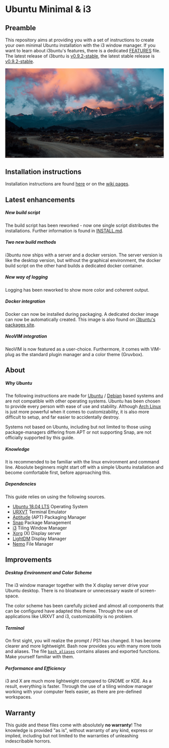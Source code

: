 # Ubuntu Minimal & i3

[//]: # (Serves an overview of i3buntu)
[//]: # (version 0.9.4)

## Preamble

This repository aims at providing you with a set of instructions to create your own minimal Ubuntu installation with the i3 window manager. If you want to learn about i3buntu's features, there is a dedicated [FEATURES](./resources/doc/FEATURES.adoc) file. The latest release of i3buntu is [v0.9.2-stable](https://github.com/aendeavor/i3buntu/releases/tag/v0.9.2-stable), the latest stable release is [v0.9.2-stable](https://github.com/aendeavor/i3buntu/releases/tag/v0.9.2-stable).

[![Desktop Theme](resources/doc/desktop_theme.png)](https://www.reddit.com/r/unixporn/)

## Installation instructions

Installation instructions are found [here](./INSTALL.md) or on the [wiki pages](https://github.com/aendeavor/i3buntu/wiki).

## Latest enhancements

##### New build script

The build script has been reworked - now one single script distributes the installations. Further information is found in [INSTALL.md](./INSTALL.md).

##### Two new build methods

i3buntu now ships with a server and a docker version. The server version is like the desktop version, but without the graphical environment, the docker build script on the other hand builds a dedicated docker container.

##### New way of logging

Logging has been reworked to show more color and coherent output.

##### Docker integration

Docker can now be installed during packaging. A dedicated docker image can now be automatically created. This image is also found on [i3buntu's packages site](https://github.com/aendeavor/i3buntu/packages).

##### NeoVIM integration

NeoVIM is now featured as a user-choice. Furthermore, it comes with VIM-plug as the standard plugin manager and a color theme (Gruvbox).

## About

##### Why Ubuntu

The following instructions are made for [Ubuntu](https://wiki.archlinux.org/index.php/Arch_compared_to_other_distributions#Ubuntu) / [Debian](https://wiki.archlinux.org/index.php/Arch_compared_to_other_distributions#General) based systems and are not compatible with other operating systems. Ubuntu has been chosen to provide every person with ease of use and stability. Although [Arch Linux](https://wiki.archlinux.org/index.php/Arch_Linux) is just more powerful when it comes to customizability, it is also more difficult to setup, and far easier to accidentally destroy.

Systems not based on Ubuntu, including but not limited to those using package-managers differing from APT or not supporting Snap, are not officially supported by this guide.

##### Knowledge

It is recommended to be familiar with the linux environment and command line. Absolute beginners might start off with a simple Ubuntu installation and become comfortable first, before approaching this.

##### Dependencies

This guide relies on using the following sources.

* [Ubuntu 18.04 LTS](http://releases.ubuntu.com/18.04/) Operating System
* [URXVT](https://wiki.archlinux.org/index.php/Rxvt-unicode) Terminal Emulator
* [Aptitude](https://wiki.debian.org/Aptitude) (APT) Packaging Manager
* [Snap](https://wiki.archlinux.org/index.php/Snap) Package Management
* [i3](https://wiki.archlinux.org/index.php/I3) Tiling Window Manager
* [Xorg](https://wiki.archlinux.org/index.php/Xorg) (X) Display server
* [LightDM](https://wiki.archlinux.org/index.php/LightDM) Display Manager
* [Nemo](https://wiki.archlinux.org/index.php/Nemo) File Manager

## Improvements

##### Desktop Environment and Color Scheme

The i3 window manager together with the X display server drive your Ubuntu desktop. There is no bloatware or unnecessary waste of screen-space.

The color scheme has been carefully picked and almost all components that can be configured have adapted this theme. Through the use of applications like URXVT and i3, customizability is no problem.

##### Terminal

On first sight, you will realize the prompt / PS1 has changed. It has become clearer and more lightweight. Bash now provides you with many more tools and aliases. The file [`bash_aliases`](resources/bash/.bash_aliases) contains aliases and exported functions. Make yourself familiar with them.

##### Performance and Efficiency

i3 and X are much more lightweight compared to GNOME or KDE. As a result, everything is faster. Through the use of a tiling window manager working with your computer feels easier, as there are pre-defined workspaces.

## Warranty

This guide and these files come with absolutely **no warranty**! The knowledge is provided "as is", without warranty of any kind, express or implied, including but not limited to the warranties of unleashing indescribable horrors.